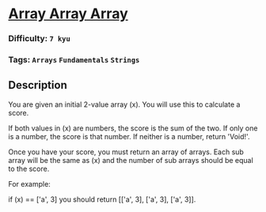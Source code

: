 # [Array Array Array](https://www.codewars.com/kata/57eb936de1051801d500008a)

### Difficulty: `7 kyu`

### Tags: `Arrays` `Fundamentals` `Strings`

## Description

You are given an initial 2-value array (x). You will use this to calculate a score.

If both values in (x) are numbers, the score is the sum of the two. If only one is a number, the score is that number. If neither is a number, return 'Void!'.

Once you have your score, you must return an array of arrays. Each sub array will be the same as (x) and the number of sub arrays should be equal to the score.

For example:

if (x) == ['a', 3] you should return [['a', 3], ['a', 3], ['a', 3]].